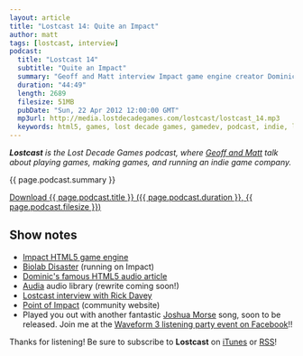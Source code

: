 ```yaml
---
layout: article
title: "Lostcast 14: Quite an Impact"
author: matt
tags: [lostcast, interview]
podcast:
  title: "Lostcast 14"
  subtitle: "Quite an Impact"
  summary: "Geoff and Matt interview Impact game engine creator Dominic Szablewski."
  duration: "44:49"
  length: 2689
  filesize: 51MB
  pubDate: "Sun, 22 Apr 2012 12:00:00 GMT"
  mp3url: http://media.lostdecadegames.com/lostcast/lostcast_14.mp3
  keywords: html5, games, lost decade games, gamedev, podcast, indie, lostcast
---
```

_**Lostcast** is the Lost Decade Games podcast, where [Geoff and Matt](/about/) talk about playing games, making games, and running an indie game company._

{{ page.podcast.summary }}

<a class="download-podcast" href="{{ page.podcast.mp3url }}">
	Download {{ page.podcast.title }} ({{ page.podcast.duration }}, {{ page.podcast.filesize }})
</a>

## Show notes

* [Impact HTML5 game engine](http://impactjs.com/)
* [Biolab Disaster](http://playbiolab.com/) (running on Impact)
* [Dominic's famous HTML5 audio article](http://www.phoboslab.org/log/2011/03/the-state-of-html5-audio)
* [Audia](https://github.com/richtaur/audia) audio library (rewrite coming soon!)
* [Lostcast interview with Rick Davey](/lostcast-episode-9-thats-rich/)
* [Point of Impact](http://www.pointofimpactjs.com/) (community website)
* Played you out with another fantastic [Joshua Morse](http://jmflava.com/) song, soon to be released. Join me at the [Waveform 3 listening party event on Facebook](https://www.facebook.com/events/442694935744542/)!!

Thanks for listening! Be sure to subscribe to **Lostcast** on [iTunes](http://itunes.apple.com/us/podcast/lostcast/id481950724) or [RSS](/lostcast.xml)!
